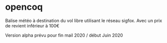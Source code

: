 # opencoq
Balise météo à destination du vol libre utilisant le réseau sigfox.
Avec un prix de revient inférieur à 100€

Version alpha prévu pour fin mail 2020 / début Juin 2020
